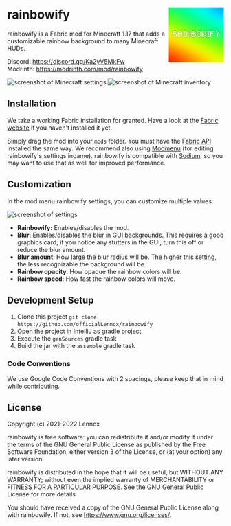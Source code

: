 <div>
<img src="src/main/resources/assets/rainbowify/icon.png" align="right" width="128">

# rainbowify
</div>

rainbowify is a Fabric mod for Minecraft 1.17 that adds a customizable rainbow
background to many Minecraft HUDs.

Discord: https://discord.gg/Ka2yV5MkFw<br>
Modrinth: https://modrinth.com/mod/rainbowify

![screenshot of Minecraft settings](https://host.snens.team/i/ZG3lOeUBTVLT)
![screenshot of Minecraft inventory](https://host.snens.team/i/L7CgbgwwDyE9)

## Installation

We take a working Fabric installation for granted. Have a look at the
[Fabric website](https://fabricmc.net/) if you haven't installed it yet.

Simply drag the mod into your `mods` folder. You must have the
[Fabric API](https://modrinth.com/mod/fabric-api) installed the same way. We
recommend also using [Modmenu](https://modrinth.com/mod/modmenu) (for editing
rainbowify's settings ingame). rainbowify is compatible with
[Sodium](https://modrinth.com/mod/sodium), so you may want to use that as well
for improved performance.

## Customization

In the mod menu rainbowify settings, you can customize multiple values:

![screenshot of settings](https://host.snens.team/i/FJtdLZG84ThU)

* **Rainbowify:** Enables/disables the mod.
* **Blur**: Enables/disables the blur in GUI backgrounds. This requires a good graphics card; if you notice any stutters in the GUI, turn this off or reduce the blur amount.
* **Blur amount**: How large the blur radius will be. The higher this setting, the less recognizable the background will be.
* **Rainbow opacity**: How opaque the rainbow colors will be.
* **Rainbow speed**: How fast the rainbow colors will move.

## Development Setup

1. Clone this project `git clone https://github.com/officialLennox/rainbowify`
2. Open the project in IntelliJ as gradle project
3. Execute the `genSources` gradle task
4. Build the jar with the `assemble` gradle task

### Code Conventions
We use Google Code Conventions with 2 spacings, please keep that in mind while contributing.

## License

Copyright (c) 2021-2022 Lennox

rainbowify is free software: you can redistribute it and/or modify
it under the terms of the GNU General Public License as published by
the Free Software Foundation, either version 3 of the License, or
(at your option) any later version.

rainbowify is distributed in the hope that it will be useful,
but WITHOUT ANY WARRANTY; without even the implied warranty of
MERCHANTABILITY or FITNESS FOR A PARTICULAR PURPOSE.  See the
GNU General Public License for more details.

You should have received a copy of the GNU General Public License
along with rainbowify.  If not, see <https://www.gnu.org/licenses/>.
